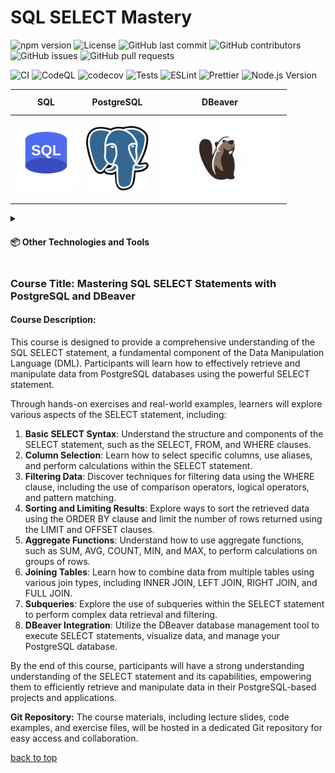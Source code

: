 <a id="title"></a>

# SQL SELECT Mastery

![npm version](https://img.shields.io/github/package-json/v/AndriiKot/SQL_SELECT_Mastery?filename=tools/package.json)
![License](https://img.shields.io/github/license/AndriiKot/SQL_SELECT_Mastery)
![GitHub last commit](https://img.shields.io/github/last-commit/AndriiKot/SQL_SELECT_Mastery)
![GitHub contributors](https://img.shields.io/github/contributors/AndriiKot/SQL_SELECT_Mastery)
![GitHub issues](https://img.shields.io/github/issues/AndriiKot/SQL_SELECT_Mastery)
![GitHub pull requests](https://img.shields.io/github/issues-pr/AndriiKot/SQL_SELECT_Mastery)

![CI](https://github.com/AndriiKot/SQL_SELECT_Mastery/actions/workflows/ci.yml/badge.svg)
![CodeQL](https://github.com/AndriiKot/SQL_SELECT_Mastery/actions/workflows/codeql-analysis.yml/badge.svg)
![codecov](https://codecov.io/gh/AndriiKot/SQL_SELECT_Mastery/branch/main/graph/badge.svg)
![Tests](https://img.shields.io/badge/tests-passing-brightgreen)
![ESLint](https://img.shields.io/badge/linted%20with-eslint-blue)
![Prettier](https://img.shields.io/badge/styled%20with-prettier-ff69b4)
![Node.js Version](https://img.shields.io/badge/node-20.x-green)

<table>
  <thead>
    <tr>
      <th height=33 width=100>SQL</th>
      <th height=33 width=100>PostgreSQL</th>
      <th height=33 width=100>DBeaver</th>
    </tr>
  </thead>
  <tbody>
    <tr>
      <td height=100 width=100>
        <a href="https://en.wikipedia.org/wiki/SQL">
          <img src="icons/svg/sql.svg" alt="SQL">
        </a>
      </td>
      <td height=100 width=100>
        <a href="https://www.postgresql.org/docs/">
          <img src="icons/svg/postgresql.svg" alt="PostgreSQL">
        </a>
      </td>
      <td height=100 width=200>
        <a href="https://dbeaver.com/docs/dbeaver/">
          <img src="icons/svg/dbeaver.svg" alt="DBeaver">
        </a>
      </td>
    </tr>
  </tbody>
</table>

<details>
  <summary>
    <h4>📦 Other Technologies and Tools</h4>
  </summary>

  <table>
    <thead>
      <tr>
        <th height=33 width=100>Docker</th>
        <th height=33 width=100>Ubuntu</th>
      </tr>
    </thead>
    <tbody>
      <tr>
        <td height=100 width=100>
          <a href="https://www.docker.com/">
            <img src="icons/svg/docker.svg" alt="Docker">
          </a>
        </td>
        <td height=100 width=100>
          <a href="https://ubuntu.com/">
            <img src="icons/svg/ubuntu.svg" alt="Ubuntu">
          </a>
        </td>
      </tr>
    </tbody>
  </table>

  <table>
    <thead>
      <tr>
        <th height=33 width=100>NodeJS</th>
        <th height=33 width=100>Jest</th>
        <th height=33 width=100>ESLint</th>
        <th height=33 width=100>Prettier</th>
      </tr>
    </thead>
    <tbody>
      <tr>
        <td height=100 width=100>
          <a href="https://nodejs.org/en/">
            <img src="icons/svg/nodejs.svg" alt="NodeJS">
          </a>
        </td>
        <td height=100 width=100>
          <a href="https://jestjs.io/">
            <img src="icons/svg/jest.svg" alt="Jest">
          </a>
        </td>
        <td height=100 width=100>
          <a href="https://eslint.org/">
            <img src="icons/svg/eslint.svg" alt="ESLint">
          </a>
        </td>
        <td height=100 width=100>
          <a href="https://prettier.io/">
            <img src="icons/svg/prettier.svg" alt="Prettier">
          </a>
        </td>
      </tr>
    </tbody>
  </table>

  <table>
    <thead>
      <tr>
        <th height=33 width=100>Git</th>
        <th height=33 width=100>Git Hooks</th>
        <th height=33 width=100>GitHub Actions</th>
        <th height=33 width=100>CodeQL</th>
        <th height=33 width=100>Codecov</th>
      </tr>
    </thead>
    <tbody>
      <tr>
        <td height=100 width=100>
          <a href="https://git-scm.com/doc">
            <img src="icons/svg/git.svg" alt="Git">
          </a>
        </td>
        <td height=100 width=100>
          <a href="https://git-scm.com/docs/git-hook">
            <img src="icons/svg/git-hooks.svg" alt="Git hooks">
          </a>
        </td>
        <td height=100 width=100>
          <a href="https://github.com/features/actions/">
            <img src="icons/svg/githubactionsdarkstheme.svg" alt="GitHub Actions">
          </a>
        </td>
        <td height=100 width=100>
          <a href="https://codeql.github.com/">
            <img src="icons/svg/codeql.svg" alt="CodeQL">
          </a>
        </td>
        <td height=100 width=100>
          <a href="https://codecov.io/">
            <img src="icons/svg/codecov.svg" alt="Codecov">
          </a>
        </td>
      </tr>
    </tbody>
  </table>

  <table>
    <thead>
      <tr>
        <th height=33 width=100>Far Manager</th>
        <th height=33 width=100>VS Code</th>
      </tr>
    </thead>
    <tbody>
      <tr>
        <td height=100 width=100>
          <a href="https://farmanager.com/index.php?l=en">
            <img src="icons/svg/farmanager.svg" alt="Far Manager">
          </a>
        </td>
        <td height=100 width=100>
          <a href="https://code.visualstudio.com/">
            <img src="icons/svg/visual-studio-code.svg" alt="VS Code">
          </a>
        </td>
      </tr>
    </tbody>
  </table>

---

### 🛠️ Technology Descriptions

* **Node.js**
  Node.js is used to run scripts that generate documentation and automate various tasks in the repository.

* **Jest**
  Jest is used to test utility functions and logic related to repository automation and content generation. It helps ensure everything works correctly.

* **ESLint**
  ESLint helps keep the code clean and consistent by checking for syntax errors and enforcing coding standards.

* **Prettier**
  Prettier automatically formats the code, making it easier to read and maintain.

* **Git**
  Git is used for version control, allowing you to track changes, collaborate with others, and manage different versions of the codebase.

* **Git Hooks**
  Git hooks are used to run scripts automatically at certain points in the Git workflow (like before committing). In this project, they help enforce code quality and automate formatting.

* **GitHub Actions**
  GitHub Actions is used to automate workflows such as running tests and lint checks on every push or pull request. It helps maintain code quality and stability.

* **CodeQL**
  CodeQL is a static analysis tool that scans the codebase for potential security vulnerabilities and code quality issues. It integrates with GitHub Actions to perform automated security checks and publishes results to the repository’s Security tab.

* **Codecov**
  Codecov is a code coverage reporting tool that integrates with test runners like Jest. It tracks how much of your code is covered by tests and provides visual reports in pull requests to help improve test quality and maintain high coverage.

* **Far Manager**
  Far Manager is a file and archive management tool used for navigating and managing files efficiently, especially in a terminal environment.

* **Visual Studio Code (VS Code)**
  VS Code is the main code editor used in this project. It supports extensions, formatting tools, and Git integration for a better development experience.

---

</details>

### Course Title: Mastering SQL SELECT Statements with PostgreSQL and DBeaver

#### Course Description:

This course is designed to provide a comprehensive understanding of the SQL SELECT statement, a fundamental component of the Data Manipulation Language (DML). Participants will learn how to effectively retrieve and manipulate data from PostgreSQL databases using the powerful SELECT statement.

Through hands-on exercises and real-world examples, learners will explore various aspects of the SELECT statement, including:

1. **Basic SELECT Syntax**: Understand the structure and components of the SELECT statement, such as the SELECT, FROM, and WHERE clauses.
2. **Column Selection**: Learn how to select specific columns, use aliases, and perform calculations within the SELECT statement.
3. **Filtering Data**: Discover techniques for filtering data using the WHERE clause, including the use of comparison operators, logical operators, and pattern matching.
4. **Sorting and Limiting Results**: Explore ways to sort the retrieved data using the ORDER BY clause and limit the number of rows returned using the LIMIT and OFFSET clauses.
5. **Aggregate Functions**: Understand how to use aggregate functions, such as SUM, AVG, COUNT, MIN, and MAX, to perform calculations on groups of rows.
6. **Joining Tables**: Learn how to combine data from multiple tables using various join types, including INNER JOIN, LEFT JOIN, RIGHT JOIN, and FULL JOIN.
7. **Subqueries**: Explore the use of subqueries within the SELECT statement to perform complex data retrieval and filtering.
8. **DBeaver Integration**: Utilize the DBeaver database management tool to execute SELECT statements, visualize data, and manage your PostgreSQL database.

By the end of this course, participants will have a strong understanding understanding of the SELECT statement and its capabilities, empowering them to efficiently retrieve and manipulate data in their PostgreSQL-based projects and applications.

**Git Repository:**
The course materials, including lecture slides, code examples, and exercise files, will be hosted in a dedicated Git repository for easy access and collaboration.

[back to top](#title)
